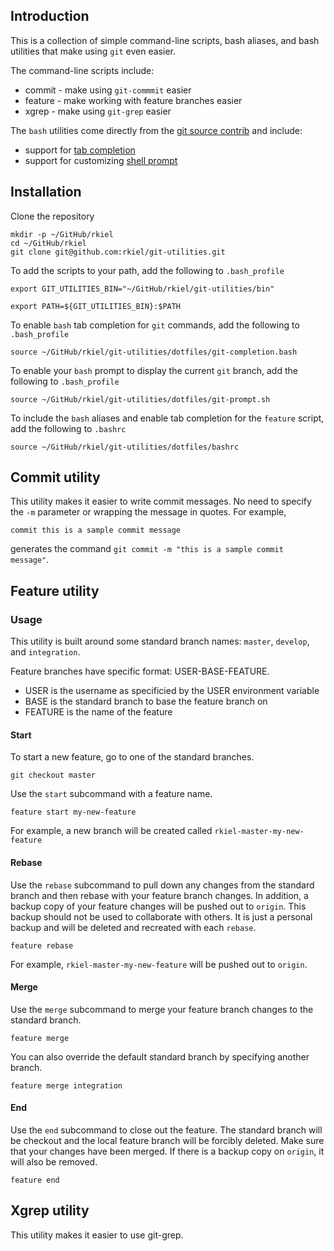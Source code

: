 ## Introduction

This is a collection of simple command-line scripts, bash aliases, and bash utilities that make using `git` even easier.

The command-line scripts include:

* commit - make using `git-commmit` easier
* feature - make working with feature branches easier
* xgrep - make using `git-grep` easier

The `bash` utilities come directly from the [git source contrib](https://github.com/git/git/tree/master/contrib) and include:

* support for [tab completion](https://github.com/git/git/tree/master/contrib/completion/git-completion.bash)
* support for customizing [shell prompt](https://github.com/git/git/tree/master/contrib/completion/git-prompt.sh)

## Installation

Clone the repository

```
mkdir -p ~/GitHub/rkiel
cd ~/GitHub/rkiel
git clone git@github.com:rkiel/git-utilities.git
```

To add the scripts to your path, add the following to `.bash_profile`

```
export GIT_UTILITIES_BIN="~/GitHub/rkiel/git-utilities/bin"

export PATH=${GIT_UTILITIES_BIN}:$PATH
```

To enable `bash` tab completion for `git` commands, add the following to `.bash_profile`

```
source ~/GitHub/rkiel/git-utilities/dotfiles/git-completion.bash
```

To enable your `bash` prompt to display the current `git` branch, add the following to `.bash_profile`
```
source ~/GitHub/rkiel/git-utilities/dotfiles/git-prompt.sh
```

To include the `bash` aliases and enable tab completion for the `feature` script, add the following to `.bashrc`

```
source ~/GitHub/rkiel/git-utilities/dotfiles/bashrc
```

## Commit utility

This utility makes it easier to write commit messages.
No need to specify the `-m` parameter or wrapping the message in quotes.
For example,

```
commit this is a sample commit message
```

generates the command `git commit -m "this is a sample commit message"`.

## Feature utility

### Usage

This utility is built around some standard branch names: `master`, `develop`, and `integration`.

Feature branches have specific format: USER-BASE-FEATURE.

* USER is the username as specificied by the USER environment variable
* BASE is the standard branch to base the feature branch on
* FEATURE is the name of the feature

#### Start

To start a new feature, go to one of the standard branches.

```
git checkout master
```

Use the `start` subcommand with a feature name.

```
feature start my-new-feature
```

For example, a new branch will be created called `rkiel-master-my-new-feature`

#### Rebase

Use the `rebase` subcommand to pull down any changes from the standard branch and then rebase with your feature branch changes.
In addition, a backup copy of your feature changes will be pushed out to `origin`.
This backup should not be used to collaborate with others.  It is just a personal backup and will be deleted and recreated with each `rebase`.

```
feature rebase
```

For example, `rkiel-master-my-new-feature` will be pushed out to `origin`.

#### Merge

Use the `merge` subcommand to merge your feature branch changes to the standard branch.

```
feature merge
```

You can also override the default standard branch by specifying another branch.

```
feature merge integration
```

#### End

Use the `end` subcommand to close out the feature.
The standard branch will be checkout and the local feature branch will be forcibly deleted.
Make sure that your changes have been merged.
If there is a backup copy on `origin`, it will also be removed.

```
feature end
```

## Xgrep utility

This utility makes it easier to use git-grep.
